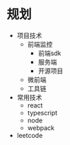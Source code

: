 # 规划

* 项目技术
  * 前端监控
    * 前端sdk
    * 服务端
    * 开源项目
  * 微前端
  * 工具链
* 常用技术
  * react
  * typescript
  * node
  * webpack
* leetcode
